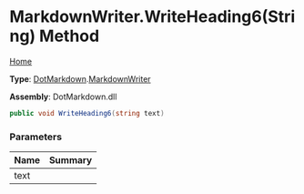 # MarkdownWriter\.WriteHeading6\(String\) Method

[Home](../../../README.md)

**Type**: [DotMarkdown](../../README.md)\.[MarkdownWriter](../README.md)

**Assembly**: DotMarkdown\.dll

```csharp
public void WriteHeading6(string text)
```

### Parameters

| Name | Summary |
| ---- | ------- |
| text | |

